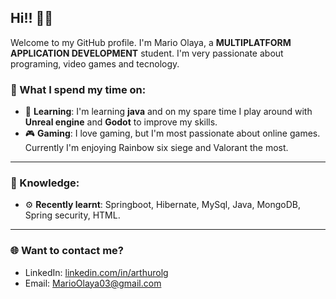 ## Hi!! 👋🏻

Welcome to my GitHub profile. I'm Mario Olaya, a **MULTIPLATFORM APPLICATION DEVELOPMENT** student. I'm very passionate about programing, video games and tecnology.

### 🚀 What I spend my time on:

- 🤺 **Learning**: I'm learning **java** and on my spare time I play around with **Unreal engine** and **Godot** to improve my skills.
- 🎮 **Gaming**: I love gaming, but I'm most passionate about online games. Currently I'm enjoying Rainbow six siege and Valorant the most.

---

### 🧠 Knowledge:

- ⚙ **Recently learnt**: Springboot, Hibernate, MySql, Java, MongoDB, Spring security, HTML.

---


### 🌐 Want to contact me?
- LinkedIn: [linkedin.com/in/arthurolg](https://www.linkedin.com/in/mario-olaya-perez-7834032b3/)
- Email: MarioOlaya03@gmail.com
